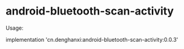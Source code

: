 # android-bluetooth-scan-activity

Usage:

implementation 'cn.denghanxi:android-bluetooth-scan-activity:0.0.3'
